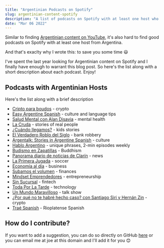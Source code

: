 ```yaml
---
title: "Argentinian Podcasts on Spotify"
slug: argentinian-content-spotify
description: "A list of podcasts on Spotify with at least one host who is Argentinian and speaks with a Rioplatense accent."
date: "Mar 06 2022"
---
```


Similar to finding [Argentinian content on YouTube](./argentinian-content-youtube/), it's also hard to find good podcasts on Spotify with at least one host from Argentina.

And that's exaclty why I wrote this: to save you some time 😃

I've spent the last year looking for Argentinian content on Spotify and I finally have enough to warrant this blog post. So here's the list along with a short description about each podcast. Enjoy!

## Podcasts with Argentinian Hosts

Here's the list along with a brief description

- [Cripto para boudos](https://open.spotify.com/show/4XPTQJyyYYz8zVRvBWrWLa) - crypto 
- [Easy Argentine Spanish](https://open.spotify.com/show/1GLyOIye7N0y6P5YqIIUJE) - culture and language tips
- [Salud Mental con Alan Disavia](https://open.spotify.com/show/4H9hNPW7uTpgCD0wwErLxk) - mental health
- [La Cruda](https://open.spotify.com/show/2G0HRZba65w6T9NDNScNK2) - stories of real people
- [¿Cuándo llegamos?](https://open.spotify.com/show/1pz1IGwU2tR9TFh9Nf1Ew2) - kids stories
- [El Verdadero Roblo del Siglo](https://open.spotify.com/show/0fuV7dul7VTFo6V8M9flBv) - bank robbery
- [Argentalk: Stories in Argentine Spanish](https://open.spotify.com/show/6niBcN1txx982157JwnePZ) - culture
- [Hablo Argentino](https://open.spotify.com/show/51MVVDQSwxrlky1Z7kCwjf) - unique phrases, 2-min episodes weekly
- [Budismo en Zapatillas](https://open.spotify.com/show/5iJRiRfBTmjAXOMDx2OFD8) - Buddhism 
- [Panorama diario de noticias de Clarín](https://open.spotify.com/show/55DG8eipUtzJCN6uhxP233) - news
- [La Primera Jugada](https://open.spotify.com/show/4qwGlpuLPBSs96oeTs57y8) - soccer
- [Economía al día](https://open.spotify.com/show/1yHYxZTX6i1cgAJ2gPBD97) - business
- [Subamos el volumen](https://open.spotify.com/show/4oI9Ddu7Py4qXxqylvE0DT) - finances
- [Mindset Emprendedores](https://open.spotify.com/show/6RNJcS32iCQNpuHzqS56XP) - entrepreneurship
- [Sin Sucursal](https://open.spotify.com/show/5cibsOdQrcp0GHrzaDnZ0B) - fintech
- [Toda Por La Tarde](https://open.spotify.com/show/799DVWQ8FCmHdcECWBoN4f) - technology
- [Un Mundo Maravilloso](https://open.spotify.com/show/0zGFAX8zeYbDjEX4sC7bbk) - talk show
- [¿Por qué no te habré hecho caso? con Santiago Siri y Hernán Zin](https://open.spotify.com/show/3uayw7As069jmVEqkA3Ds6?si=6352a5333f304e6a) - crypto
- [Traé Spanish](https://open.spotify.com/show/2e9ywcRVRUdwqKckqdEO3j) - Rioplatense Spanish 

## How do I contribute?

If you want to add a suggestion, you can do so directly on GitHub [here](https://github.com/jsjoeio/speak-argentinian-spanish) or you can email me at joe at this domain and I'll add it for you 😊
